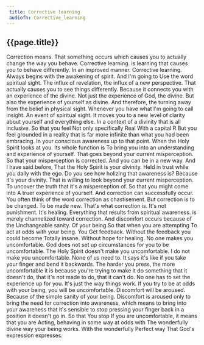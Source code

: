 ```yaml
---
 title: Corrective learning
 audiofn: Corrective_learning
---
```


## {{page.title}}

Correction means. That something occurs which causes you to actually
change the way you behave. Corrective learning. is learning that causes
you to behave differently. In an improved manner. Corrective learning.
Always begins with the awakening of spirit. And I'm going to Use the
word spiritual sight. The influx of revelation, the influx of a new
perspective. That actually causes you to see things differently. Because
it connects you with an experience of the divine. Not just the
experience of God, the divine. But also the experience of yourself as
divine. And therefore, the turning away from the belief in physical
sight. Whenever you have what I'm going to call insight. An event of
spiritual sight. It moves you to a new level of clarity about yourself
and everything else. In a context of a divinity that is all inclusive.
So that you feel Not only specifically Real With a capital R But you
feel grounded in a reality that is far more infinite than what you had
been embracing. In your conscious awareness up to that point. When the
Holy Spirit looks at you. Its whole function is To bring you into an
understanding and experience of yourself. That goes beyond your current
misperception. So that your misperception is corrected. And you can be
in a new way. And I have said before, That the Holy Spirit is your
divinity. Held in trust while you dally with the ego. Do you see how
holizing that awareness is? Because it's your divinity. That is willing
to look beyond your current misperception. To uncover the truth that
it's a misperception of. So that you might come into A truer experience
of yourself. And correction can successfully occur. You often think of
the word correction as chastisement. But correction is to be changed. To
be made new. That's what correction is. It's not punishment. It's
healing. Everything that results from spiritual awareness. is merely
channelized toward correction. And discomfort occurs because of the
Unchangeable sanity. Of your being So that when you are attempting To
act at odds with your being. You Get feedback. Without the feedback you
could become Totally insane. Without hope for healing. No one makes you
uncomfortable. God does not set up circumstances for you to be
uncomfortable. The Holy Spirit doesn't make you uncomfortable. I do not
make you uncomfortable. None of us need to. It says it's like if you
take your finger and bend it backwards. The harder you press, the more
uncomfortable it is because you're trying to make it do something that
it doesn't do, that it's not made to do, that it can't do. No one has to
set the experience up for you. It's just the way things work. If you try
to be at odds with your being, you will be uncomfortable. Discomfort
will be aroused. Because of the simple sanity of your being. Discomfort
is aroused only to bring the need for correction into awareness, which
means to bring into your awareness that it's sensible to stop pressing
your finger back in a position it doesn't go in. So that You stop If you
are uncomfortable, it means that you are Acting, behaving in some way at
odds with The wonderfully divine way your being works. With the
wonderfully Perfect way That God's expression expresses.

